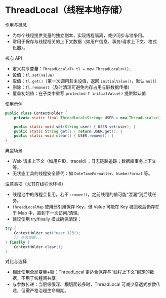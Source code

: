 # ThreadLocal（线程本地存储）

作用与概念
- 为每个线程提供变量的独立副本，实现线程隔离，减少同步与锁争用。
- 常用于保存与线程相关的上下文数据（如用户信息、事务/请求上下文、格式化器）。

核心 API
- 定义共享变量：`ThreadLocal<T> tl = new ThreadLocal<>();`
- 设值：`tl.set(value)`
- 取值：`tl.get()`（第一次调用若未设值，返回 `initialValue()`，默认 `null`）
- 删除：`tl.remove()`（及时清理可避免内存占用与脏数据传播）
- 覆盖初始值：在子类中重写 `protected T initialValue()` 提供默认值

使用示例
```java
public class ContextHolder {
    private static final ThreadLocal<String> USER = new ThreadLocal<>();

    public static void set(String user) { USER.set(user); }
    public static String get() { return USER.get(); }
    public static void clear() { USER.remove(); }
}
```

典型场景
- Web 请求上下文（如用户ID、traceId）；日志链路追踪；数据库事务上下文等。
- 无状态工具的线程安全替代：如 `DateTimeFormatter`、`NumberFormat` 等。

注意事项（尤其在线程池环境）
- 线程池中的线程会复用，若不 `remove()`，之前线程的值可能“泄漏”到后续任务。
- `ThreadLocalMap` 使用弱引用保存 Key，但 Value 可能在 Key 被回收后仍存在于 Map 中，直到下一次访问/清理。
- 建议使用 try/finally 模式确保清理：
```java
try {
    ContextHolder.set("user-123");
    // 业务逻辑...
} finally {
    ContextHolder.clear();
}
```

对比与选择
- 相比使用全局变量+锁：ThreadLocal 更适合保存与“线程上下文”绑定的数据，不用于线程间共享。
- 与参数传递：当层级很深、横切面较多时，ThreadLocal 可减少穿透式参数传递，但需严格治理生命周期。